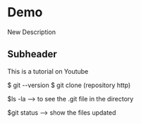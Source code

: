 # Demo

New Description

## Subheader

This is a tutorial on Youtube

$ git --version
$ git clone (repository http)

$ls -la
--> to see the .git file in the directory

$git status
--> show the files updated